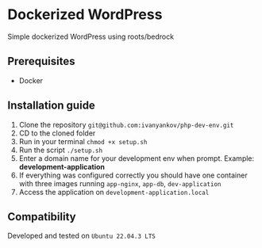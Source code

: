 # Dockerized WordPress
Simple dockerized WordPress using roots/bedrock

## Prerequisites
- Docker

## Installation guide
1. Clone the repository `git@github.com:ivanyankov/php-dev-env.git`
2. CD to the cloned folder
3. Run in your terminal `chmod +x setup.sh`
4. Run the script `./setup.sh`
5. Enter a domain name for your development env when prompt. Example: **development-application**
6. If everything was configured correctly you should have one container with three images running `app-nginx`, `app-db`, `dev-application`
7. Access the application on `development-application.local`

## Compatibility
Developed and tested on `Ubuntu 22.04.3 LTS`

